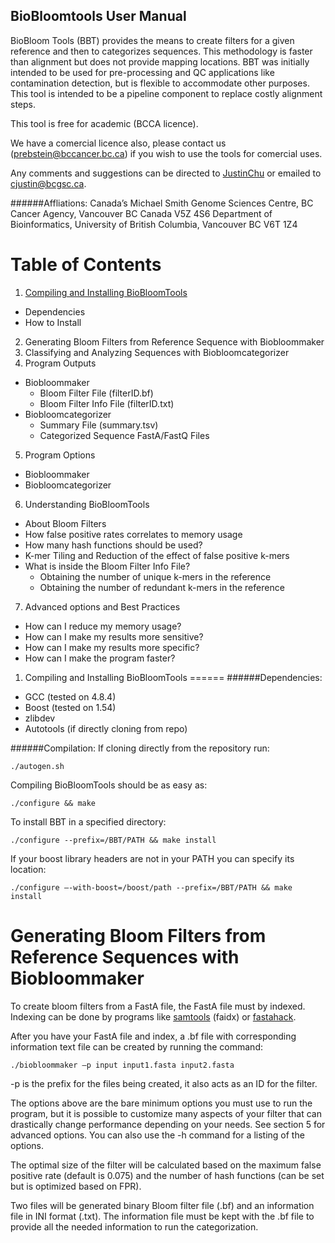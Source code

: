 BioBloomtools User Manual
------
BioBloom Tools (BBT) provides the means to create filters for a given reference and then to categorizes sequences. This methodology is faster than alignment but does not provide mapping locations. BBT was initially intended to be used for pre-processing and QC applications like contamination detection, but is flexible to accommodate other purposes. This tool is intended to be a pipeline component to replace costly alignment steps.

This tool is free for academic (BCCA licence).

We have a comercial licence also, please contact us (prebstein@bccancer.bc.ca) if you wish to use the tools for comercial uses.

Any comments and suggestions can be directed to [JustinChu](https://github.com/JustinChu) or emailed to cjustin@bcgsc.ca.

######Affliations:
Canada’s Michael Smith Genome Sciences Centre, BC Cancer Agency, Vancouver BC Canada V5Z 4S6
Department of Bioinformatics, University of British Columbia, Vancouver BC V6T 1Z4

Table of Contents
======
1. [Compiling and Installing BioBloomTools](#1)
  * Dependencies
  * How to Install
2. Generating Bloom Filters from Reference Sequence with Biobloommaker
3. Classifying and Analyzing Sequences with Biobloomcategorizer
4. Program Outputs
  * Biobloommaker
    * Bloom Filter File (filterID.bf)
    * Bloom Filter Info File (filterID.txt)
  * Biobloomcategorizer
    * Summary File (summary.tsv)
    * Categorized Sequence FastA/FastQ Files
5. Program Options
  * Biobloommaker
  * Biobloomcategorizer
6. Understanding BioBloomTools
  * About Bloom Filters
  * How false positive rates correlates to memory usage
  * How many hash functions should be used?
  * K-mer Tiling and Reduction of the effect of false positive k-mers
  * What is inside the Bloom Filter Info File?
    * Obtaining the number of unique k-mers in the reference
    * Obtaining the number of redundant k-mers in the reference
7. Advanced options and Best Practices
  * How can I reduce my memory usage?
  * How can I make my results more sensitive?
  * How can I make my results more specific?
  * How can I make the program faster?
 

1. Compiling and Installing BioBloomTools <a name="1"></a>
======
######Dependencies:
* GCC (tested on 4.8.4)
* Boost (tested on 1.54)
* zlibdev
* Autotools (if directly cloning from repo)

######Compilation:
If cloning directly from the repository run:
```
./autogen.sh
```
Compiling BioBloomTools should be as easy as:
```
./configure && make
```
To install BBT in a specified directory:
```
./configure --prefix=/BBT/PATH && make install
```
If your boost library headers are not in your PATH you can specify its location:
```
./configure –-with-boost=/boost/path --prefix=/BBT/PATH && make install
```

Generating Bloom Filters from Reference Sequences with Biobloommaker
======
To create bloom filters from a FastA file, the FastA file must by indexed. Indexing can
be done by programs like [samtools](https://github.com/samtools/samtools) (faidx) or [fastahack](https://github.com/ekg/fastahack).

After you have your FastA file and index, a .bf file with corresponding information text
file can be created by running the command:
```
./biobloommaker –p input input1.fasta input2.fasta
```
-p is the prefix for the files being created, it also acts as an ID for the filter.

The options above are the bare minimum options you must use to run the program, but it is possible to customize many aspects of your filter that can drastically change performance depending on your needs. See section 5 for advanced options. You can also use the -h command for a listing of the options.

The optimal size of the filter will be calculated based on the maximum false positive rate (default is 0.075) and the number of hash functions (can be set but is optimized based on FPR).

Two files will be generated binary Bloom filter file (.bf) and an information file in INI format (.txt). The information file must be kept with the .bf file to provide all the needed information to run the categorization.





